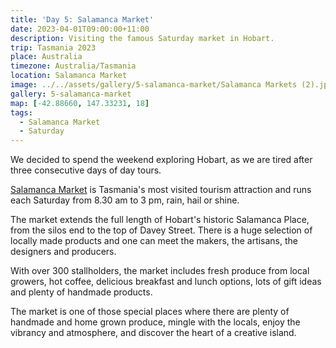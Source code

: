 ```yaml
---
title: 'Day 5: Salamanca Market'
date: 2023-04-01T09:00:00+11:00
description: Visiting the famous Saturday market in Hobart.
trip: Tasmania 2023
place: Australia
timezone: Australia/Tasmania
location: Salamanca Market
image: ../../assets/gallery/5-salamanca-market/Salamanca Markets (2).jpeg
gallery: 5-salamanca-market
map: [-42.88660, 147.33231, 18]
tags:
  - Salamanca Market
  - Saturday
---
```


We decided to spend the weekend exploring Hobart, as we are tired after three consecutive days of day tours.

[Salamanca Market](https://www.salamancamarket.com.au) is Tasmania's most visited tourism attraction and runs each Saturday from 8.30 am to 3 pm, rain, hail or shine.

The market extends the full length of Hobart's historic Salamanca Place, from the silos end to the top of Davey Street. There is a huge selection of locally made products and one can meet the makers, the artisans, the designers and producers.

With over 300 stallholders, the market includes fresh produce from local growers, hot coffee, delicious breakfast and lunch options, lots of gift ideas and plenty of handmade products.

The market is one of those special places where there are plenty of handmade and home grown produce, mingle with the locals, enjoy the vibrancy and atmosphere, and discover the heart of a creative island.
